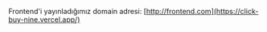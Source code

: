 Frontend'i yayınladığımız domain adresi: [http://frontend.com](https://click-buy-nine.vercel.app/)


